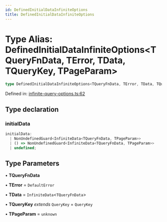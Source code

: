 ```yaml
---
id: DefinedInitialDataInfiniteOptions
title: DefinedInitialDataInfiniteOptions
---
```


<!-- DO NOT EDIT: this page is autogenerated from the type comments -->

# Type Alias: DefinedInitialDataInfiniteOptions\<TQueryFnData, TError, TData, TQueryKey, TPageParam\>

```ts
type DefinedInitialDataInfiniteOptions<TQueryFnData, TError, TData, TQueryKey, TPageParam> = CreateInfiniteQueryOptions<TQueryFnData, TError, TData, TQueryKey, TPageParam> & object;
```

Defined in: [infinite-query-options.ts:62](https://github.com/TanStack/query/blob/main/packages/angular-query-experimental/src/infinite-query-options.ts#L62)

## Type declaration

### initialData

```ts
initialData: 
  | NonUndefinedGuard<InfiniteData<TQueryFnData, TPageParam>>
  | () => NonUndefinedGuard<InfiniteData<TQueryFnData, TPageParam>>
  | undefined;
```

## Type Parameters

• **TQueryFnData**

• **TError** = `DefaultError`

• **TData** = `InfiniteData`\<`TQueryFnData`\>

• **TQueryKey** *extends* `QueryKey` = `QueryKey`

• **TPageParam** = `unknown`
